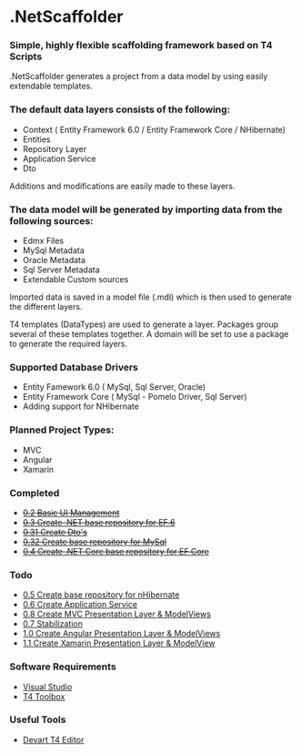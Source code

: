 # .NetScaffolder

### Simple, highly flexible scaffolding framework based on T4 Scripts

.NetScaffolder generates a project from a data model by using easily extendable templates. 

### The default data layers consists of the following:

- Context ( Entity Framework 6.0 / Entity Framework Core / NHibernate)
- Entities
- Repository Layer
- Application Service
- Dto

Additions and modifications are easily made to these layers.

### The data model will be generated by importing data from the following sources:

- Edmx Files
- MySql Metadata
- Oracle Metadata
- Sql Server Metadata
- Extendable Custom sources

Imported data is saved in a model file (.mdl) which is then used to generate the different layers.

T4 templates (DataTypes) are used to generate a layer. Packages group several of these templates together. A domain will be set to use a package to generate the required layers.

### Supported Database Drivers

- Entity Famework 6.0 ( MySql, Sql Server, Oracle)
- Entity Framework Core ( MySql - Pomelo Driver, Sql Server)
- Adding support for NHibernate

### Planned Project Types:

- MVC
- Angular 
- Xamarin

### Completed
- ~~[0.2 Basic UI Management](https://github.com/laredoza/.NetScaffolder/milestone/2)~~
- ~~[0.3 Create .NET base repository for EF 6](https://github.com/laredoza/.NetScaffolder/milestone/3)~~
- ~~[0.31 Create Dto's](https://github.com/laredoza/.NetScaffolder/milestone/7)~~
- ~~[0.32 Create base repository for MySql](https://github.com/laredoza/.NetScaffolder/milestone/9)~~
- ~~[0.4 Create .NET Core base repository for EF Core](https://github.com/laredoza/.NetScaffolder/milestone/4)~~

### Todo
- [0.5 Create base repository for nHibernate](https://github.com/laredoza/.NetScaffolder/milestone/5)
- [0.6 Create Application Service](https://github.com/laredoza/.NetScaffolder/milestone/6)
- [0.8 Create MVC Presentation Layer & ModelViews](https://github.com/laredoza/.NetScaffolder/milestone/8)
- [0.7 Stabilization](https://github.com/laredoza/.NetScaffolder/milestone/12)
- [1.0 Create Angular Presentation Layer & ModelViews](https://github.com/laredoza/.NetScaffolder/milestone/10)
- [1.1 Create Xamarin Presentation Layer & ModelView](https://github.com/laredoza/.NetScaffolder/milestone/11)

### Software Requirements
- [Visual Studio](https://www.visualstudio.com/downloads/)
- [T4 Toolbox](https://marketplace.visualstudio.com/items?itemName=OlegVSych.T4ToolboxforVisualStudio2017)

### Useful Tools
- [Devart T4 Editor](https://www.devart.com/t4-editor/download.html)
